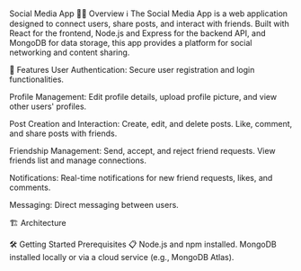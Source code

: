 Social Media App 📱🌐
Overview ℹ️
The Social Media App is a web application designed to connect users, share posts, and interact with friends. Built with React for the frontend, Node.js and Express for the backend API, and MongoDB for data storage, this app provides a platform for social networking and content sharing.


🚀 Features
User Authentication: Secure user registration and login functionalities.

Profile Management: Edit profile details, upload profile picture, and view other users' profiles.

Post Creation and Interaction: Create, edit, and delete posts. Like, comment, and share posts with friends.

Friendship Management: Send, accept, and reject friend requests. View friends list and manage connections.

Notifications: Real-time notifications for new friend requests, likes, and comments.

Messaging: Direct messaging between users.

🏗️ Architecture

🛠️ Getting Started
Prerequisites 📋
Node.js and npm installed.
MongoDB installed locally or via a cloud service (e.g., MongoDB Atlas).
